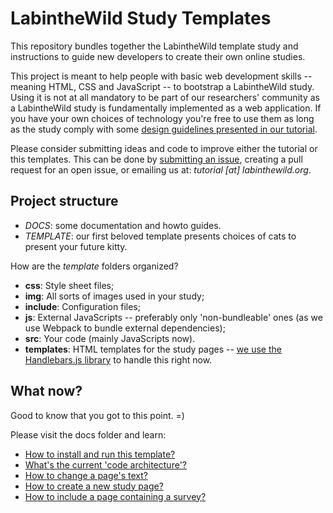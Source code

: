 # LabintheWild Study Templates

This repository bundles together the LabintheWild template study and instructions to guide new developers to create their own online studies.

This project is meant to help people with basic web development skills -- meaning HTML, CSS and JavaScript -- to bootstrap a LabintheWild study. Using it is not at all mandatory to be part of our researchers' community as a LabintheWild study is fundamentally implemented as a web application. If you have your own choices of technology you're free to use them as long as the study comply with some [design guidelines presented in our tutorial](http://tutorial.labinthewild.org). 

Please consider submitting ideas and code to improve either the tutorial or this templates. This can be done by [submitting an issue](https://bitbucket.org/LITW-core/litw-template-package/issues), creating a pull request for an open issue, or emailing us at: *tutorial [at] labinthewild.org*.


## Project structure

  * *DOCS*: some documentation and howto guides.
  * *TEMPLATE*: our first beloved template presents choices of cats to present your future kitty.
  
How are the *template* folders organized?

  * **css**: Style sheet files;
  * **img**: All sorts of images used in your study;
  * **include**: Configuration files;
  * **js**: External JavaScripts -- preferably only 'non-bundleable' ones (as we use Webpack to bundle external dependencies);
  * **src**: Your code (mainly JavaScripts now).
  * **templates**: HTML templates for the study pages -- [we use the Handlebars.js library](http://handlebarsjs.com/) to handle this right now.


## What now?

Good to know that you got to this point. =)

Please visit the docs folder and learn:

  * [How to install and run this template?](docs/1-Installation.md)
  * [What's the current 'code architecture'?](docs/2-CodeExecutionOverview.md)
  * [How to change a page's text?](docs/3-ChangePageText.md)
  * [How to create a new study page?](docs/4-AddNewPage.md)
  * [How to include a page containing a survey?](docs/5-CreateSurvey.md)